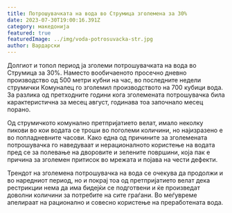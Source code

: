 ```yaml
---
title: Потрошувачката на вода во Струмица зголемена за 30%
date: 2023-07-30T19:00:16.391Z
category: македонија
featured: true
featuredImage: ../img/voda-potrosuvacka-str.jpg
author: Вардарски
---
```

<!--StartFragment-->

Долгиот и топол период ја зголеми потрошувачката на вода во Струмица за 30%. Наместо вообичаеното просечно дневно производство од 500 метри кубни на час, во последните недели струмички Комуналец го зголемил производството на 700 кубици вода. За разлика од претходните години кога зголемената потрошувачка била карактеристична за месец август, годинава тоа започнало месец порано.

Од струмичкото комунално претпријатието велат, имало неколку пикови во кои водата се троши во поголеми количини, но најизразено е во попладневните часови. Како една од причините за зголемената потрошувачка го наведуваат и нерационалното користење на водата пред се за полевање на дворовите и зелените површини, која пак е причина за зголемен притисок во мрежата и појава на чести дефекти.

Трендот на зголемена потрошувачка на вода се очекува да продолжи и во наредниот период, но и покрај тоа од претпријатието велат дека рестрикции нема да има бидејќи се подготвени и ќе произведат доволни количини за потребите на сите граѓани. Во меѓувреме апелираат на рационално и совесно користење на преработената вода. 

<!--EndFragment-->